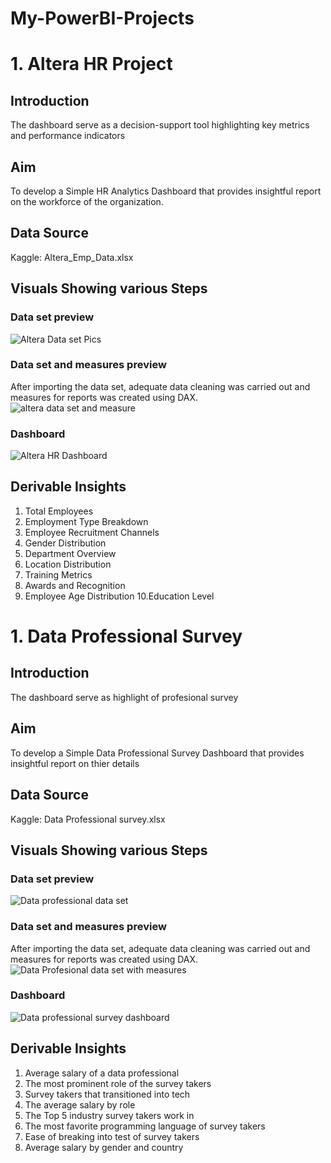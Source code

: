 # My-PowerBI-Projects

# 1. Altera HR Project
## Introduction
The dashboard serve as a decision-support tool highlighting key metrics and performance indicators
## Aim
To develop a Simple HR Analytics Dashboard that provides insightful report on the workforce of the organization.
## Data Source
Kaggle: Altera_Emp_Data.xlsx
## Visuals Showing  various Steps 
### Data set preview
![Altera Data set Pics](https://github.com/user-attachments/assets/99aee68f-50f8-454a-9491-6a2dca0850a5)

### Data set and measures preview
After importing the data set, adequate data cleaning was carried out and measures for reports was created using DAX.
![altera data set and measure](https://github.com/user-attachments/assets/69abfb1b-b162-4cf0-9aae-edc3c10b56ea)

### Dashboard
![Altera HR Dashboard](https://github.com/user-attachments/assets/d2d08023-4429-4bbd-a32d-807d0bd40285)

## Derivable Insights
 1. Total Employees 
 2. Employment Type Breakdown
 3. Employee Recruitment Channels
 4. Gender Distribution
 5. Department Overview
 6. Location Distribution 
 7. Training Metrics 
 8. Awards and Recognition
 9. Employee Age Distribution
 10.Education Level 
   
 
# 1. Data Professional Survey
## Introduction
The dashboard serve as highlight of profesional survey
## Aim
To develop a Simple Data Professional Survey Dashboard that provides insightful report on thier details
## Data Source
Kaggle: Data Professional survey.xlsx
## Visuals Showing  various Steps 
### Data set preview
![Data professional data set](https://github.com/user-attachments/assets/de53e9f3-2726-45a2-8b44-60d1c3482f47)


### Data set and measures preview
After importing the data set, adequate data cleaning was carried out and measures for reports was created using DAX.
![Data Profesional  data set with measures](https://github.com/user-attachments/assets/f753a3ba-4ffd-4fca-9bc3-1d443c9212b2)


### Dashboard
![Data professional survey dashboard ](https://github.com/user-attachments/assets/44ebd41c-2f40-4cc4-8939-36ac4b0f6891)


## Derivable Insights
1. Average salary of a data professional
2. The most prominent role of the survey takers
3. Survey takers that transitioned into tech
4. The average salary by role
5. The Top 5 industry survey takers work in
6. The most favorite programming language of survey takers
7.  Ease of breaking into test of survey takers
8.  Average salary by gender and country
   
